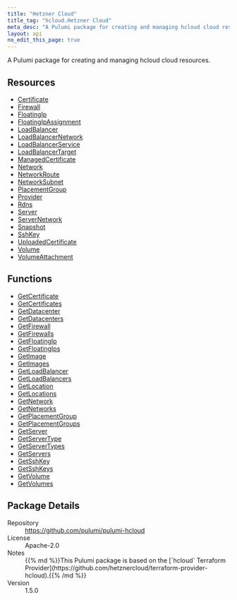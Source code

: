 ```yaml
---
title: "Hetzner Cloud"
title_tag: "hcloud.Hetzner Cloud"
meta_desc: "A Pulumi package for creating and managing hcloud cloud resources."
layout: api
no_edit_this_page: true
---
```


<!-- WARNING: this file was generated by Pulumi Docs Generator. -->
<!-- Do not edit by hand unless you're certain you know what you are doing! -->

A Pulumi package for creating and managing hcloud cloud resources.

<h2 id="resources">Resources</h2>
<ul class="api">
    <li><a href="certificate" title="Certificate"><span class="api-symbol api-symbol--resource"></span>Certificate</a></li>
    <li><a href="firewall" title="Firewall"><span class="api-symbol api-symbol--resource"></span>Firewall</a></li>
    <li><a href="floatingip" title="FloatingIp"><span class="api-symbol api-symbol--resource"></span>FloatingIp</a></li>
    <li><a href="floatingipassignment" title="FloatingIpAssignment"><span class="api-symbol api-symbol--resource"></span>FloatingIpAssignment</a></li>
    <li><a href="loadbalancer" title="LoadBalancer"><span class="api-symbol api-symbol--resource"></span>LoadBalancer</a></li>
    <li><a href="loadbalancernetwork" title="LoadBalancerNetwork"><span class="api-symbol api-symbol--resource"></span>LoadBalancerNetwork</a></li>
    <li><a href="loadbalancerservice" title="LoadBalancerService"><span class="api-symbol api-symbol--resource"></span>LoadBalancerService</a></li>
    <li><a href="loadbalancertarget" title="LoadBalancerTarget"><span class="api-symbol api-symbol--resource"></span>LoadBalancerTarget</a></li>
    <li><a href="managedcertificate" title="ManagedCertificate"><span class="api-symbol api-symbol--resource"></span>ManagedCertificate</a></li>
    <li><a href="network" title="Network"><span class="api-symbol api-symbol--resource"></span>Network</a></li>
    <li><a href="networkroute" title="NetworkRoute"><span class="api-symbol api-symbol--resource"></span>NetworkRoute</a></li>
    <li><a href="networksubnet" title="NetworkSubnet"><span class="api-symbol api-symbol--resource"></span>NetworkSubnet</a></li>
    <li><a href="placementgroup" title="PlacementGroup"><span class="api-symbol api-symbol--resource"></span>PlacementGroup</a></li>
    <li><a href="provider" title="Provider"><span class="api-symbol api-symbol--resource"></span>Provider</a></li>
    <li><a href="rdns" title="Rdns"><span class="api-symbol api-symbol--resource"></span>Rdns</a></li>
    <li><a href="server" title="Server"><span class="api-symbol api-symbol--resource"></span>Server</a></li>
    <li><a href="servernetwork" title="ServerNetwork"><span class="api-symbol api-symbol--resource"></span>ServerNetwork</a></li>
    <li><a href="snapshot" title="Snapshot"><span class="api-symbol api-symbol--resource"></span>Snapshot</a></li>
    <li><a href="sshkey" title="SshKey"><span class="api-symbol api-symbol--resource"></span>SshKey</a></li>
    <li><a href="uploadedcertificate" title="UploadedCertificate"><span class="api-symbol api-symbol--resource"></span>UploadedCertificate</a></li>
    <li><a href="volume" title="Volume"><span class="api-symbol api-symbol--resource"></span>Volume</a></li>
    <li><a href="volumeattachment" title="VolumeAttachment"><span class="api-symbol api-symbol--resource"></span>VolumeAttachment</a></li>
</ul>

<h2 id="functions">Functions</h2>
<ul class="api">
    <li><a href="getcertificate" title="GetCertificate"><span class="api-symbol api-symbol--function"></span>GetCertificate</a></li>
    <li><a href="getcertificates" title="GetCertificates"><span class="api-symbol api-symbol--function"></span>GetCertificates</a></li>
    <li><a href="getdatacenter" title="GetDatacenter"><span class="api-symbol api-symbol--function"></span>GetDatacenter</a></li>
    <li><a href="getdatacenters" title="GetDatacenters"><span class="api-symbol api-symbol--function"></span>GetDatacenters</a></li>
    <li><a href="getfirewall" title="GetFirewall"><span class="api-symbol api-symbol--function"></span>GetFirewall</a></li>
    <li><a href="getfirewalls" title="GetFirewalls"><span class="api-symbol api-symbol--function"></span>GetFirewalls</a></li>
    <li><a href="getfloatingip" title="GetFloatingIp"><span class="api-symbol api-symbol--function"></span>GetFloatingIp</a></li>
    <li><a href="getfloatingips" title="GetFloatingIps"><span class="api-symbol api-symbol--function"></span>GetFloatingIps</a></li>
    <li><a href="getimage" title="GetImage"><span class="api-symbol api-symbol--function"></span>GetImage</a></li>
    <li><a href="getimages" title="GetImages"><span class="api-symbol api-symbol--function"></span>GetImages</a></li>
    <li><a href="getloadbalancer" title="GetLoadBalancer"><span class="api-symbol api-symbol--function"></span>GetLoadBalancer</a></li>
    <li><a href="getloadbalancers" title="GetLoadBalancers"><span class="api-symbol api-symbol--function"></span>GetLoadBalancers</a></li>
    <li><a href="getlocation" title="GetLocation"><span class="api-symbol api-symbol--function"></span>GetLocation</a></li>
    <li><a href="getlocations" title="GetLocations"><span class="api-symbol api-symbol--function"></span>GetLocations</a></li>
    <li><a href="getnetwork" title="GetNetwork"><span class="api-symbol api-symbol--function"></span>GetNetwork</a></li>
    <li><a href="getnetworks" title="GetNetworks"><span class="api-symbol api-symbol--function"></span>GetNetworks</a></li>
    <li><a href="getplacementgroup" title="GetPlacementGroup"><span class="api-symbol api-symbol--function"></span>GetPlacementGroup</a></li>
    <li><a href="getplacementgroups" title="GetPlacementGroups"><span class="api-symbol api-symbol--function"></span>GetPlacementGroups</a></li>
    <li><a href="getserver" title="GetServer"><span class="api-symbol api-symbol--function"></span>GetServer</a></li>
    <li><a href="getservertype" title="GetServerType"><span class="api-symbol api-symbol--function"></span>GetServerType</a></li>
    <li><a href="getservertypes" title="GetServerTypes"><span class="api-symbol api-symbol--function"></span>GetServerTypes</a></li>
    <li><a href="getservers" title="GetServers"><span class="api-symbol api-symbol--function"></span>GetServers</a></li>
    <li><a href="getsshkey" title="GetSshKey"><span class="api-symbol api-symbol--function"></span>GetSshKey</a></li>
    <li><a href="getsshkeys" title="GetSshKeys"><span class="api-symbol api-symbol--function"></span>GetSshKeys</a></li>
    <li><a href="getvolume" title="GetVolume"><span class="api-symbol api-symbol--function"></span>GetVolume</a></li>
    <li><a href="getvolumes" title="GetVolumes"><span class="api-symbol api-symbol--function"></span>GetVolumes</a></li>
</ul>

<h2 id="package-details">Package Details</h2>
<dl class="package-details">
	<dt>Repository</dt>
	<dd><a href="https://github.com/pulumi/pulumi-hcloud">https://github.com/pulumi/pulumi-hcloud</a></dd>
	<dt>License</dt>
	<dd>Apache-2.0</dd>
	<dt>Notes</dt>
	<dd>{{% md %}}This Pulumi package is based on the [`hcloud` Terraform Provider](https://github.com/hetznercloud/terraform-provider-hcloud).{{% /md %}}</dd>
	<dt>Version</dt>
	<dd>1.5.0</dd>
</dl>

